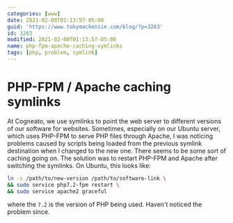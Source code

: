 ```yaml
---
categories: [www]
date: 2021-02-08T01:13:57-05:00
guid: 'https://www.tobymackenzie.com/blog/?p=3263'
id: 3263
modified: 2021-02-08T01:13:57-05:00
name: php-fpm-apache-caching-symlinks
tags: [php, problem, symlink]
---
```


PHP-FPM / Apache caching symlinks
=================================

At Cogneato, we use symlinks to point the web server to different versions of our software for websites.  Sometimes, especially on our Ubuntu server, which uses PHP-FPM to serve PHP files through Apache, I was noticing problems caused by scripts being loaded from the previous symlink destination when I changed to the new one.  There seems to be some sort of caching going on.  The solution was to restart PHP-FPM and Apache after switching the symlinks.  On Ubuntu, this looks like: 

``` sh
ln -s /path/to/new-version /path/to/software-link \
&& sudo service php7.2-fpm restart \
&& sudo service apache2 graceful
```

where the `7.2` is the version of PHP being used.  Haven't noticed the problem since.
